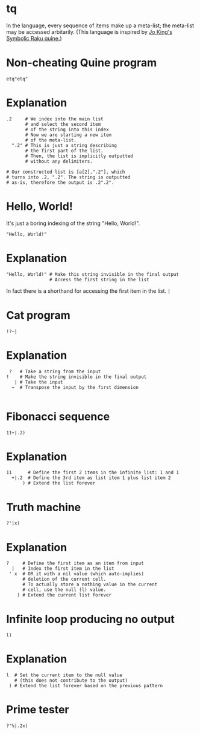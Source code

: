 # tq
In the language, every sequence of items make up a meta-list; the meta-list may be accessed arbitarily. (This language is inspired by [Jo King's Symbolic Raku quine.](https://codegolf.stackexchange.com/questions/69/golf-you-a-quine-for-great-good/197574#197574))
# Non-cheating Quine program
```
etq"etq"
```
# Explanation
```
.2     # We index into the main list
       # and select the second item
       # of the string into this index
       # Now we are starting a new item
       # of the meta-list.
  ".2" # This is just a string describing
       # the first part of the list.
       # Then, the list is implicitly outputted
       # without any delimiters.

# Our constructed list is [a[2],".2"], which
# turns into .2, ".2". The string is outputted
# as-is, therefore the output is .2".2".
```
# Hello, World!
It's just a boring indexing of the string "Hello, World!".
```
"Hello, World!"
```
# Explanation
```
"Hello, World!" # Make this string invisible in the final output
                # Access the first string in the list
```
In fact there is a shorthand for accessing the first item in the list. ```|```
# Cat program
```
!?~|
```
# Explanation
```
 ?   # Take a string from the input
!    # Make the string invisible in the final output
   | # Take the input
  ~  # Transpose the input by the first dimension
   
```
# Fibonacci sequence
```
11+|.2)
```
# Explanation
```
11      # Define the first 2 items in the infinite list: 1 and 1
  +|.2  # Define the 3rd item as list item 1 plus list item 2
      ) # Extend the list forever
```
# Truth machine
```
?'|x)
```
# Explanation
```
?     # Define the first item as an item from input
  |   # Index the first item in the list
 ' x  # OR it with a nil value (which auto-implies)
      # deletion of the current cell.
      # To actually store a nothing value in the current
      # cell, use the null (l) value.
    ) # Extend the current list forever
```
# Infinite loop producing no output
```
l)
```
# Explanation
```
l  # Set the current item to the null value
   # (this does not contribute to the output)
 ) # Extend the list forever based on the previous pattern
```
# Prime tester
```
?'%|.2x)
```

